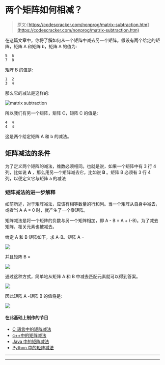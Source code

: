 # 两个矩阵如何相减？

> 原文:[https://codescracker.com/nonprog/matrix-subtraction.htm](https://codescracker.com/nonprog/matrix-subtraction.htm)

在这篇文章中，你将了解如何从一个矩阵中减去另一个矩阵。假设有两个给定的矩阵，矩阵 A 和矩阵 b，矩阵 A 的值为:

```
5  6
7  8
```

矩阵 B 的值是:

```
1  2
3  4
```

那么它的减法是这样的:

![matrix subtraction](../Images/3cd58edc56c579d18dc845b5d0804d24.png)

所以我们有另一个矩阵，矩阵 C，矩阵 C 的值是:

```
4  4
4  4
```

这是两个给定矩阵 A 和 b 的减法。

## 矩阵减法的条件

为了定义两个矩阵的减法，维数必须相同。也就是说，如果一个矩阵中有 3 行 4 列，比如说 **A** ，那么用另一个矩阵减去它，比如说 **B** 。矩阵 B 必须有 3 行 4 列，以便定义它与矩阵 a 的减法

### 矩阵减法的进一步解释

如前所述，对于矩阵减法，应该有相等数量的行和列。当一个矩阵从自身中减去，或者当 A-A = 0 时，就产生了一个零矩阵。

矩阵减法是将一个矩阵的负数与另一个矩阵相加，即 A - B = A + (-B)。为了减去矩阵，相关元素也被减去。

给定 A 和 B 矩阵如下，求 A-B。矩阵 A =

![](../Images/fedd6fdb4c0d0e1048555b74bba686c3.png)

并且矩阵 B =

![](../Images/753416d8453ffd3c5c2d356113899a8f.png)

通过这种方式，简单地从矩阵 A 和 B 中减去匹配元素就可以得到答案。

![](../Images/830f27670120f494a3ef34581b139696.png)

因此矩阵 A -矩阵 B 的值将是:

![](../Images/efe9c6905571c2b2d26c4e018671dd69.png)

#### 在此基础上制作的节目

*   [C 语言中的矩阵减法](/c/program/c-program-subtract-matrices.htm)
*   [c++中的矩阵减法](/cpp/program/cpp-program-subtract-matrices.htm)
*   [Java 中的矩阵减法](/java/program/java-program-subtract-matrices.htm)
*   [Python 中的矩阵减法](/python/program/python-program-subtract-two-matrices.htm)

* * *

* * *